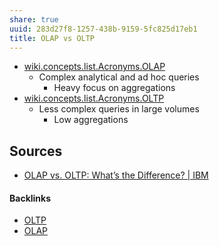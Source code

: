 ```yaml
---
share: true
uuid: 283d27f8-1257-438b-9159-5fc825d17eb1
title: OLAP vs OLTP
---
```

* [wiki.concepts.list.Acronyms.OLAP](/dentropydaemon-wiki/Wiki/Acronyms/OLAP)
  * Complex analytical and ad hoc queries
    * Heavy focus on aggregations
* [wiki.concepts.list.Acronyms.OLTP](/dentropydaemon-wiki/Wiki/Acronyms/OLTP)
  * Less complex queries in large volumes
    * Low aggregations

## Sources

* [OLAP vs. OLTP: What’s the Difference? | IBM](https://www.ibm.com/cloud/blog/olap-vs-oltp)

#### Backlinks

* [OLTP](/bd1fc221-f8e8-40f0-b0f3-c3b5a3e145f3)
* [OLAP](/515a019e-5333-4996-956c-d4661cd215c8)